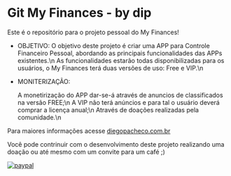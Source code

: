 # Git My Finances - by dip

Este é o repositório para o projeto pessoal do My Finances!

- OBJETIVO:
  O objetivo deste projeto é criar uma APP para Controle Financeiro Pessoal, abordando as principais funcionalidades das APPs existentes.\n
  As funcionalidades estarão todas disponibilizadas para os usuários, o My Finances terá duas versões de uso: Free e VIP.\n

- MONITERIZAÇÃO:

  A monetirização do APP dar-se-á através de anuncios de classificados na versão FREE;\n
  A VIP não terá anúncios e para tal o usuário deverá comprar a licença anual;\n
  Através de doações realizadas pela comunidade.\n


Para maiores informações acesse [diegopacheco.com.br](http://diegopacheco.com.br)

Você pode contrinuir com o desenvolvimento deste projeto realizando uma doação ou até mesmo com um convite para um café ;)

[![paypal](https://www.paypalobjects.com/en_US/i/btn/btn_donateCC_LG.gif)](https://www.paypal.com/cgi-bin/webscr?cmd=_s-xclick&hosted_button_id=AEMQXKW3Y248S&source=url)
